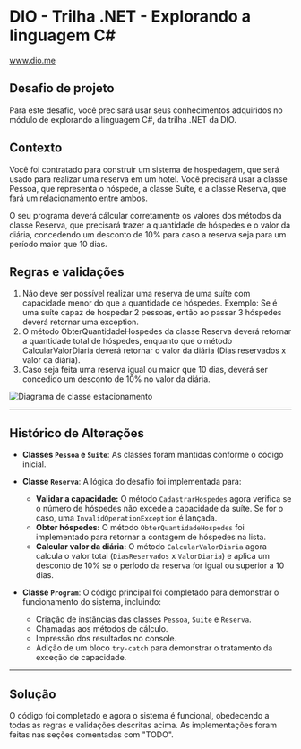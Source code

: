 # DIO - Trilha .NET - Explorando a linguagem C#
www.dio.me

## Desafio de projeto
Para este desafio, você precisará usar seus conhecimentos adquiridos no módulo de explorando a linguagem C#, da trilha .NET da DIO.

## Contexto
Você foi contratado para construir um sistema de hospedagem, que será usado para realizar uma reserva em um hotel. Você precisará usar a classe Pessoa, que representa o hóspede, a classe Suíte, e a classe Reserva, que fará um relacionamento entre ambos.

O seu programa deverá cálcular corretamente os valores dos métodos da classe Reserva, que precisará trazer a quantidade de hóspedes e o valor da diária, concedendo um desconto de 10% para caso a reserva seja para um período maior que 10 dias.

## Regras e validações
1. Não deve ser possível realizar uma reserva de uma suíte com capacidade menor do que a quantidade de hóspedes. Exemplo: Se é uma suíte capaz de hospedar 2 pessoas, então ao passar 3 hóspedes deverá retornar uma exception.
2. O método ObterQuantidadeHospedes da classe Reserva deverá retornar a quantidade total de hóspedes, enquanto que o método CalcularValorDiaria deverá retornar o valor da diária (Dias reservados x valor da diária).
3. Caso seja feita uma reserva igual ou maior que 10 dias, deverá ser concedido um desconto de 10% no valor da diária.


![Diagrama de classe estacionamento](diagrama_classe_hotel.png)

---

## Histórico de Alterações

- **Classes `Pessoa` e `Suite`**: As classes foram mantidas conforme o código inicial.
- **Classe `Reserva`**: A lógica do desafio foi implementada para:
    - **Validar a capacidade:** O método `CadastrarHospedes` agora verifica se o número de hóspedes não excede a capacidade da suíte. Se for o caso, uma `InvalidOperationException` é lançada.
    - **Obter hóspedes:** O método `ObterQuantidadeHospedes` foi implementado para retornar a contagem de hóspedes na lista.
    - **Calcular valor da diária:** O método `CalcularValorDiaria` agora calcula o valor total (`DiasReservados` x `ValorDiaria`) e aplica um desconto de 10% se o período da reserva for igual ou superior a 10 dias.

- **Classe `Program`**: O código principal foi completado para demonstrar o funcionamento do sistema, incluindo:
    - Criação de instâncias das classes `Pessoa`, `Suite` e `Reserva`.
    - Chamadas aos métodos de cálculo.
    - Impressão dos resultados no console.
    - Adição de um bloco `try-catch` para demonstrar o tratamento da exceção de capacidade.

---

## Solução
O código foi completado e agora o sistema é funcional, obedecendo a todas as regras e validações descritas acima. As implementações foram feitas nas seções comentadas com "TODO".